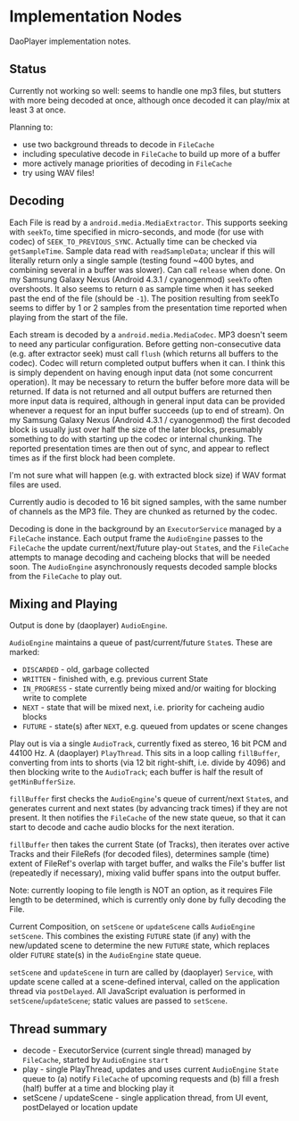 # Implementation Nodes

DaoPlayer implementation notes.

## Status

Currently not working so well: seems to handle one mp3 files, but stutters with more being decoded at once, although once decoded it can play/mix at least 3 at once.

Planning to:

- use two background threads to decode in `FileCache`
- including speculative decode in `FileCache` to build up more of a buffer
- more actively manage priorities of decoding in `FileCache`
- try using WAV files!

## Decoding

Each File is read by a `android.media.MediaExtractor`. This supports seeking with `seekTo`, time specified in micro-seconds, and mode (for use with codec) of `SEEK_TO_PREVIOUS_SYNC`. Actually time can be checked via `getSampleTime`. Sample data read with `readSampleData`; unclear if this will literally return only a single sample (testing found ~400 bytes, and combining several in a buffer was slower). Can call `release` when done. On my Samsung Galaxy Nexus (Android 4.3.1 / cyanogenmod) `seekTo` often overshoots. It also seems to return `0` as sample time when it has seeked past the end of the file (should be `-1`). The position resulting from seekTo seems to differ by 1 or 2 samples from the presentation time reported when playing from the start of the file.

Each stream is decoded by a `android.media.MediaCodec`. MP3 doesn't seem to need any particular configuration. Before getting non-consecutive data (e.g. after extractor seek) must call `flush` (which returns all buffers to the codec). Codec will return completed output buffers when it can. I think this is simply dependent on having enough input data (not some concurrent operation). It may be necessary to return the buffer before more data will be returned. If data is not returned and all output buffers are returned then more input data is required, although in general input data can be provided whenever a request for an input buffer succeeds (up to end of stream). On my Samsung Galaxy Nexus (Android 4.3.1 / cyanogenmod) the first decoded block is usually just over half the size of the later blocks, presumably something to do with starting up the codec or internal chunking. The reported presentation times are then out of sync, and appear to reflect times as if the first block had been complete. 

I'm not sure what will happen (e.g. with extracted block size) if WAV format files are used.

Currently audio is decoded to 16 bit signed samples, with the same number of channels as the MP3 file. They are chunked as returned by the codec.

Decoding is done in the background by an `ExecutorService` managed by a `FileCache` instance. Each output frame the `AudioEngine` passes to the `FileCache` the update current/next/future play-out `State`s, and the `FileCache` attempts to manage decoding and cacheing blocks that will be needed soon. The `AudioEngine` asynchronously requests decoded sample blocks from the `FileCache` to play out.

## Mixing and Playing

Output is done by (daoplayer) `AudioEngine`.

`AudioEngine` maintains a queue of past/current/future `State`s. These are marked:

- `DISCARDED` - old, garbage collected
- `WRITTEN` - finished with, e.g. previous current State
- `IN_PROGRESS` - state currently being mixed and/or waiting for blocking write to complete
- `NEXT` - state that will be mixed next, i.e. priority for cacheing audio blocks
- `FUTURE` - state(s) after `NEXT`, e.g. queued from updates or scene changes

Play out is via a single `AudioTrack`, currently fixed as stereo, 16 bit PCM and 44100 Hz. A (daoplayer) `PlayThread`. This sits in a loop calling `fillBuffer`, converting from ints to shorts (via 12 bit right-shift, i.e. divide by 4096) and then blocking write to the `AudioTrack`; each buffer is half the result of `getMinBufferSize`.

`fillBuffer` first checks the `AudioEngine`'s queue of current/next `State`s, and generates current and next states (by advancing track times) if they are not present. It then notifies the `FileCache` of the new state queue, so that it can start to decode and cache audio blocks for the next iteration. 

`fillBuffer` then takes the current State (of Tracks), then iterates over active Tracks and their FileRefs (for decoded files), determines sample (time) extent of FileRef's overlap with target buffer, and walks the File's buffer list (repeatedly if necessary), mixing valid buffer spans into the output buffer.

Note: currently looping to file length is NOT an option, as it requires File length to be determined, which is currently only done by fully decoding the File.

Current Composition, on `setScene` or `updateScene` calls `AudioEngine` `setScene`. This combines the existing `FUTURE` state (if any) with the new/updated scene to determine the new `FUTURE` state, which replaces older `FUTURE` state(s) in the `AudioEngine` state queue.

`setScene` and `updateScene` in turn are called by (daoplayer) `Service`, with update scene called at a scene-defined interval, called on the application thread via `postDelayed`. All JavaScript evaluation is performed in `setScene`/`updateScene`; static values are passed to `setScene`.

## Thread summary

- decode - ExecutorService (current single thread) managed by `FileCache`, started by `AudioEngine` `start`
- play - single PlayThread, updates and uses current `AudioEngine` `State` queue to (a) notify `FileCache` of upcoming requests and (b) fill a fresh (half) buffer at a time and blocking play it
- setScene / updateScene - single application thread, from UI event, postDelayed or location update


